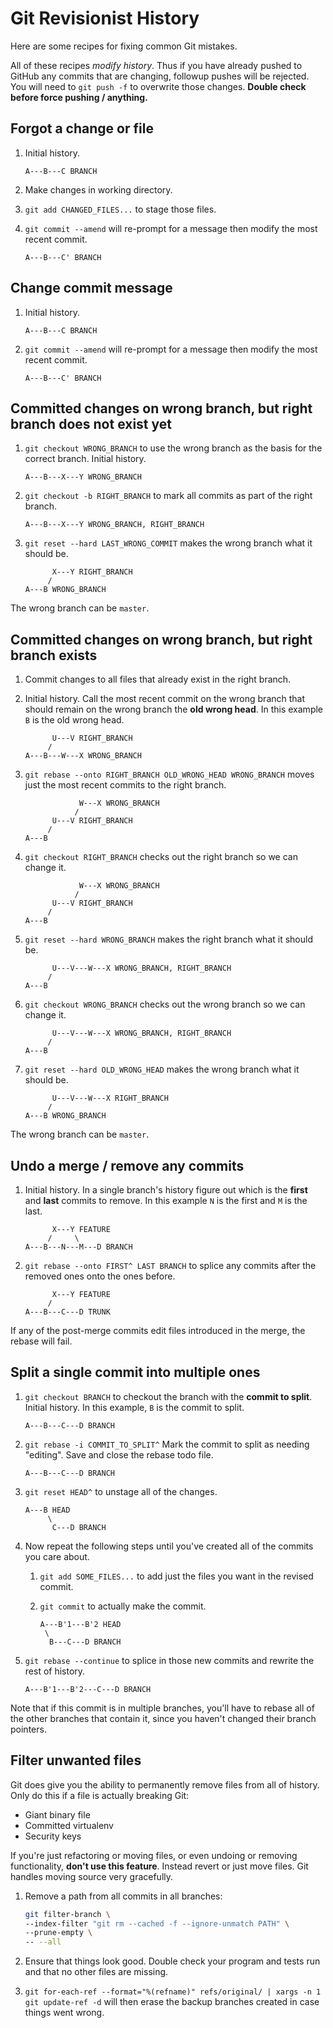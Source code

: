 # Git Revisionist History

Here are some recipes for fixing common Git mistakes.

All of these recipes _modify history_.
Thus if you have already pushed to GitHub any commits that are changing, followup pushes will be rejected.
You will need to `git push -f` to overwrite those changes.
**Double check before force pushing / anything.**

## Forgot a change or file

1.  Initial history.
    ```
    A---B---C BRANCH
    ```

1.  Make changes in working directory.

1.  `git add CHANGED_FILES...` to stage those files.

1.  `git commit --amend` will re-prompt for a message then modify the most recent commit.
    ```
    A---B---C' BRANCH
    ```

## Change commit message

1.  Initial history.
    ```
    A---B---C BRANCH
    ```

1.  `git commit --amend` will re-prompt for a message then modify the most recent commit.
    ```
    A---B---C' BRANCH
    ```

## Committed changes on wrong branch, but right branch does not exist yet

1.  `git checkout WRONG_BRANCH` to use the wrong branch as the basis for the correct branch.
    Initial history.
    ```
    A---B---X---Y WRONG_BRANCH
    ```

1.  `git checkout -b RIGHT_BRANCH` to mark all commits as part of the right branch.
    ```
    A---B---X---Y WRONG_BRANCH, RIGHT_BRANCH
    ```

1.  `git reset --hard LAST_WRONG_COMMIT` makes the wrong branch what it should be.
    ```
          X---Y RIGHT_BRANCH
         /
    A---B WRONG_BRANCH
    ```

The wrong branch can be `master`.

## Committed changes on wrong branch, but right branch exists

1.  Commit changes to all files that already exist in the right branch.

1.  Initial history.
    Call the most recent commit on the wrong branch that should remain on the wrong branch the **old wrong head**.
    In this example `B` is the old wrong head.
    ```
          U---V RIGHT_BRANCH
         /
    A---B---W---X WRONG_BRANCH
    ```

1.  `git rebase --onto RIGHT_BRANCH OLD_WRONG_HEAD WRONG_BRANCH` moves just the most recent commits to the right branch.
    ```
                W---X WRONG_BRANCH
               /
          U---V RIGHT_BRANCH
         /
    A---B
    ```

1.  `git checkout RIGHT_BRANCH` checks out the right branch so we can change it.
    ```
                W---X WRONG_BRANCH
               /
          U---V RIGHT_BRANCH
         /
    A---B
    ```

1.  `git reset --hard WRONG_BRANCH` makes the right branch what it should be.
    ```
          U---V---W---X WRONG_BRANCH, RIGHT_BRANCH
         /
    A---B
    ```

1.  `git checkout WRONG_BRANCH` checks out the wrong branch so we can change it.
    ```
          U---V---W---X WRONG_BRANCH, RIGHT_BRANCH
         /
    A---B
    ```

1.  `git reset --hard OLD_WRONG_HEAD` makes the wrong branch what it should be.
    ```
          U---V---W---X RIGHT_BRANCH
         /
    A---B WRONG_BRANCH
    ```

The wrong branch can be `master`.

## Undo a merge / remove any commits

1.  Initial history.
    In a single branch's history figure out which is the **first** and **last** commits to remove.
    In this example `N` is the first and `M` is the last.
    ```
          X---Y FEATURE
         /     \
    A---B---N---M---D BRANCH
    ```

1.  `git rebase --onto FIRST^ LAST BRANCH` to splice any commits after the removed ones onto the ones before.
    ```
          X---Y FEATURE
         /
    A---B---C---D TRUNK
    ```

If any of the post-merge commits edit files introduced in the merge, the rebase will fail.

## Split a single commit into multiple ones

1.  `git checkout BRANCH` to checkout the branch with the **commit to split**.
    Initial history.
    In this example, `B` is the commit to split.
    ```
    A---B---C---D BRANCH
    ```

1.  `git rebase -i COMMIT_TO_SPLIT^`
    Mark the commit to split as needing "editing".
    Save and close the rebase todo file.
    ```
    A---B---C---D BRANCH
    ```

1.  `git reset HEAD^` to unstage all of the changes.
    ```
    A---B HEAD
         \
          C---D BRANCH
    ```

1.  Now repeat the following steps until you've created all of the commits you care about.

    1. `git add SOME_FILES...` to add just the files you want in the revised commit.

    1. `git commit` to actually make the commit.
        ```
        A---B'1---B'2 HEAD
         \
          B---C---D BRANCH
        ```

1.  `git rebase --continue` to splice in those new commits and rewrite the rest of history.
    ```
    A---B'1---B'2---C---D BRANCH
    ```

Note that if this commit is in multiple branches, you'll have to rebase all of the other branches that contain it, since you haven't changed their branch pointers.

## Filter unwanted files

Git does give you the ability to permanently remove files from all of history.
Only do this if a file is actually breaking Git:

* Giant binary file
* Committed virtualenv
* Security keys

If you're just refactoring or moving files, or even undoing or removing functionality, **don't use this feature**.
Instead revert or just move files.
Git handles moving source very gracefully.

1.  Remove a path from all commits in all branches:

    ```bash
    git filter-branch \
    --index-filter "git rm --cached -f --ignore-unmatch PATH" \
    --prune-empty \
    -- --all
    ```

1.  Ensure that things look good.
    Double check your program and tests run and that no other files are missing.

1.  `git for-each-ref --format="%(refname)" refs/original/ | xargs -n 1 git update-ref -d` will then erase the backup branches created in case things went wrong.
